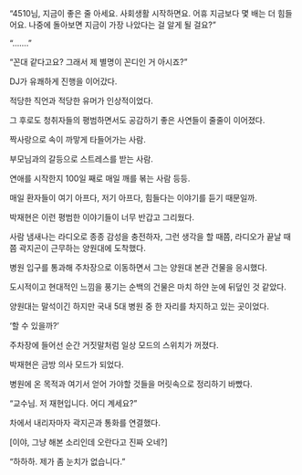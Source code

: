 “4510님, 지금이 좋은 줄 아세요. 사회생활 시작하면요. 어휴 지금보다 몇 배는 더 힘들어요. 나중에 돌아보면 지금이 가장 나았다는 걸 알게 될 걸요?”

“…….”

“꼰대 같다고요? 그래서 제 별명이 꼰디인 거 아시죠?”

DJ가 유쾌하게 진행을 이어갔다.

적당한 직언과 적당한 유머가 인상적이었다.

그 후로도 청취자들의 평범하면서도 공감하기 좋은 사연들이 줄줄이 이어졌다.

짝사랑으로 속이 까맣게 타들어가는 사람.

부모님과의 갈등으로 스트레스를 받는 사람.

연애를 시작한지 100일 째로 매일 깨를 볶는 사람 등등.

매일 환자들이 여기 아프다, 저기 아프다, 힘들다는 이야기를 듣기 때문일까.

박재현은 이런 평범한 이야기들이 너무 반갑고 그리웠다.

사람 냄새나는 라디오로 종종 감성을 충전하자, 그런 생각을 할 때쯤, 라디오가 끝날 때쯤 곽지곤이 근무하는 양원대에 도착했다.

병원 입구를 통과해 주차장으로 이동하면서 그는 양원대 본관 건물을 응시했다.

도시적이고 현대적인 느낌을 풍기는 순백의 건물은 마치 하얀 눈에 뒤덮인 것 같았다.

양원대는 말석이긴 하지만 국내 5대 병원 중 한 자리를 차지하고 있는 곳이었다.

‘할 수 있을까?’

주차장에 들어선 순간 거짓말처럼 일상 모드의 스위치가 꺼졌다.

박재현은 금방 의사 모드가 되었다.

병원에 온 목적과 여기서 얻어 가야할 것들을 머릿속으로 정리하기 바빴다.

“교수님. 저 재현입니다. 어디 계세요?”

차에서 내리자마자 곽지곤과 통화를 연결했다.

[이야, 그냥 해본 소리인데 오란다고 진짜 오네?]

“하하하. 제가 좀 눈치가 없습니다.”